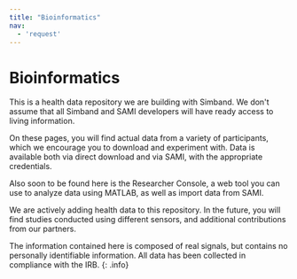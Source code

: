 ```yaml
---
title: "Bioinformatics"
nav:
  - 'request'
---
```

# Bioinformatics

This is a health data repository we are building with Simband. We don't assume that all Simband and SAMI developers will have ready access to living information. 

On these pages, you will find actual data from a variety of participants, which we encourage you to download and experiment with. Data is available both via direct download and via SAMI, with the appropriate credentials.

Also soon to be found here is the Researcher Console, a web tool you can use to analyze data using MATLAB, as well as import data from SAMI.

We are actively adding health data to this repository. In the future, you will find studies conducted using different sensors, and additional contributions from our partners. 

The information contained here is composed of real signals, but contains no personally identifiable information. All data has been collected in compliance with the IRB.
{: .info}
